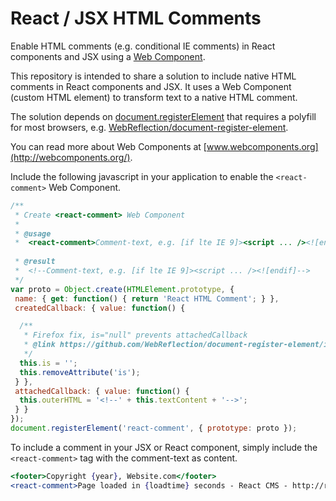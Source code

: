 # React / JSX HTML Comments
Enable HTML comments (e.g. conditional IE comments) in React components and JSX using a [Web Component](https://developer.mozilla.org/en-US/docs/Web/Web_Components).

This repository is intended to share a solution to include native HTML comments in React components and JSX. It uses a Web Component (custom HTML element) to transform text to a native HTML comment.

The solution depends on [document.registerElement](https://developer.mozilla.org/en-US/docs/Web/API/Document/registerElement) that requires a polyfill for most browsers, e.g. [WebReflection/document-register-element](https://github.com/WebReflection/document-register-element).

You can read more about Web Components at [www.webcomponents.org](http://webcomponents.org/).

Include the following javascript in your application to enable the `<react-comment>` Web Component.

```javascript
/**
 * Create <react-comment> Web Component
 *
 * @usage
 *  <react-comment>Comment-text, e.g. [if lte IE 9]><script ... /><![endif]</react-comment>
 
 * @result
 *  <!--Comment-text, e.g. [if lte IE 9]><script ... /><![endif]-->
 */
var proto = Object.create(HTMLElement.prototype, {
 name: { get: function() { return 'React HTML Comment'; } },
 createdCallback: { value: function() {

  /**
   * Firefox fix, is="null" prevents attachedCallback
   * @link https://github.com/WebReflection/document-register-element/issues/22
   */
  this.is = '';
  this.removeAttribute('is');
 } },
 attachedCallback: { value: function() {
  this.outerHTML = '<!--' + this.textContent + '-->';
 } }
});
document.registerElement('react-comment', { prototype: proto });
```

To include a comment in your JSX or React component, simply include the `<react-comment>` tag with the comment-text as content.

```jsx
<footer>Copyright {year}, Website.com</footer>
<react-comment>Page loaded in {loadtime} seconds - React CMS - http://react-cms.com</react-comment>
```
